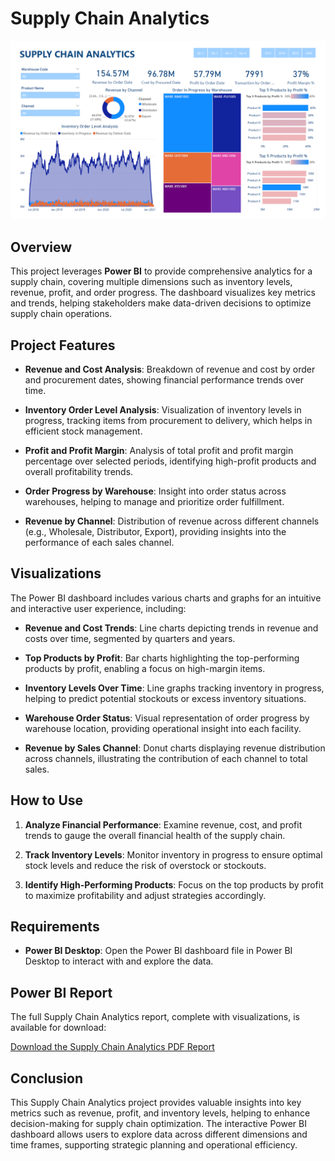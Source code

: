 # Supply Chain Analytics

![Supply Chain Dashboard](https://github.com/YashRaj1240/Supply-Chain-Analytics/blob/bbbe616b7f73d6f2dc8ee4e0312000c27d0d2537/supply%20chain%20anlytics.png)

## Overview

This project leverages **Power BI** to provide comprehensive analytics for a supply chain, covering multiple dimensions such as inventory levels, revenue, profit, and order progress. The dashboard visualizes key metrics and trends, helping stakeholders make data-driven decisions to optimize supply chain operations.

## Project Features

- **Revenue and Cost Analysis**: Breakdown of revenue and cost by order and procurement dates, showing financial performance trends over time.
  
- **Inventory Order Level Analysis**: Visualization of inventory levels in progress, tracking items from procurement to delivery, which helps in efficient stock management.
  
- **Profit and Profit Margin**: Analysis of total profit and profit margin percentage over selected periods, identifying high-profit products and overall profitability trends.
  
- **Order Progress by Warehouse**: Insight into order status across warehouses, helping to manage and prioritize order fulfillment.
  
- **Revenue by Channel**: Distribution of revenue across different channels (e.g., Wholesale, Distributor, Export), providing insights into the performance of each sales channel.

## Visualizations

The Power BI dashboard includes various charts and graphs for an intuitive and interactive user experience, including:

- **Revenue and Cost Trends**: Line charts depicting trends in revenue and costs over time, segmented by quarters and years.
  
- **Top Products by Profit**: Bar charts highlighting the top-performing products by profit, enabling a focus on high-margin items.
  
- **Inventory Levels Over Time**: Line graphs tracking inventory in progress, helping to predict potential stockouts or excess inventory situations.
  
- **Warehouse Order Status**: Visual representation of order progress by warehouse location, providing operational insight into each facility.
  
- **Revenue by Sales Channel**: Donut charts displaying revenue distribution across channels, illustrating the contribution of each channel to total sales.

## How to Use

1. **Analyze Financial Performance**: Examine revenue, cost, and profit trends to gauge the overall financial health of the supply chain.
  
2. **Track Inventory Levels**: Monitor inventory in progress to ensure optimal stock levels and reduce the risk of overstock or stockouts.
  
3. **Identify High-Performing Products**: Focus on the top products by profit to maximize profitability and adjust strategies accordingly.

## Requirements

- **Power BI Desktop**: Open the Power BI dashboard file in Power BI Desktop to interact with and explore the data.

## Power BI Report

The full Supply Chain Analytics report, complete with visualizations, is available for download:

[Download the Supply Chain Analytics PDF Report](https://github.com/YashRaj1240/Supply-Chain-Analytics/blob/615bd9746c8ca06c2f6706f206042bcc0e645df6/Supply%20Chain%20Analytics.pdf)

## Conclusion

This Supply Chain Analytics project provides valuable insights into key metrics such as revenue, profit, and inventory levels, helping to enhance decision-making for supply chain optimization. The interactive Power BI dashboard allows users to explore data across different dimensions and time frames, supporting strategic planning and operational efficiency.

